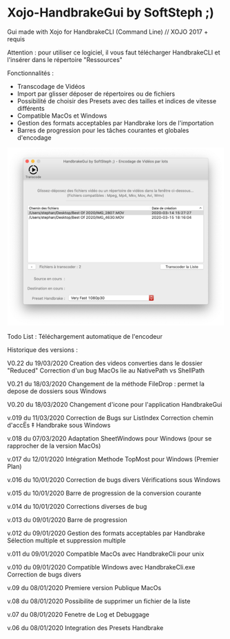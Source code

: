 # Xojo-HandbrakeGui by SoftSteph ;)
Gui made with Xojo for HandbrakeCLI (Command Line) // XOJO 2017 + requis

Attention : pour utiliser ce logiciel, il vous faut télécharger HandbrakeCLI et l'insérer dans le répertoire "Ressources"

Fonctionnalités :
- Transcodage de Vidéos
- Import par glisser déposer de répertoires ou de fichiers
- Possibilité de choisir des Presets avec des tailles et indices de vitesse différents
- Compatible MacOs et Windows
- Gestion des formats acceptables par Handbrake lors de l'importation
- Barres de progression pour les tâches courantes et globales d'encodage

<img src="Screenshot.png" width="512">


Todo List :
Téléchargement automatique de l'encodeur

Historique des versions :

V0.22 du 19/03/2020
Creation des videos converties dans le dossier "Reduced"
Correction d'un bug MacOs lie au NativePath vs ShellPath

V0.21 du 18/03/2020
Changement de la méthode FileDrop : permet la depose de dossiers sous Windows

V0.20 du 18/03/2020
Changement d'icone pour l'application HandbrakeGui

v.019 du 11/03/2020
Correction de Bugs sur ListIndex
Correction chemin d'accËs ‡ Handbrake sous Windows

v.018 du 07/03/2020
Adaptation SheetWindows pour Windows (pour se rapprocher de la version MacOs)

v.017 du 12/01/2020
Intégration Methode TopMost pour Windows (Premier Plan)

v.016 du 10/01/2020
Correction de bugs divers
Vérifications sous Windows

v.015 du 10/01/2020
Barre de progression de la conversion courante

v.014 du 10/01/2020
Corrections diverses de bug

v.013 du 09/01/2020
Barre de progression

v.012 du 09/01/2020
Gestion des formats acceptables par Handbrake
Sélection multiple et suppression multiple

v.011 du 09/01/2020
Compatible MacOs avec HandbrakeCli pour unix

v.010 du 09/01/2020
Compatible Windows avec HandbrakeCli.exe
Correction de bugs divers

v.09 du 08/01/2020
Premiere version Publique MacOs

v.08 du 08/01/2020
Possibilite de supprimer un fichier de la liste

v.07 du 08/01/2020
Fenetre de Log et Debuggage

v.06 du 08/01/2020
Integration des Presets Handbrake
